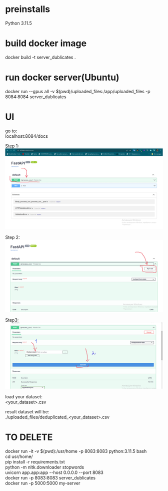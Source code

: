 # preinstalls
Python 3.11.5
# build docker image
docker build -t server_dublicates .
# run docker server(Ubuntu)
docker run --gpus all -v $(pwd)/uploaded_files:/app/uploaded_files -p 8084:8084 server_dublicates
# UI
go to: <br>
    localhost:8084/docs

Step 1:
![Step 1](images/1.jpg)

Step 2:
![Step 2](images/2.jpg)

Step3:
![Step 3](images/3.jpg)

load your dataset:<br>
    <your_dataset>.csv

result dataset will be:<br>
    ./uploaded_files/deduplicated_<your_dataset>.csv
    



# TO DELETE 
docker run -it -v $(pwd):/usr/home -p 8083:8083 python:3.11.5 bash<br>
cd usr/home/<br>
pip install -r requirements.txt<br>
python -m nltk.downloader stopwords<br>
uvicorn app.app:app --host 0.0.0.0 --port 8083<br>
docker run -p 8083:8083 server_dublicates<br>
docker run -p 5000:5000 my-server<br>
